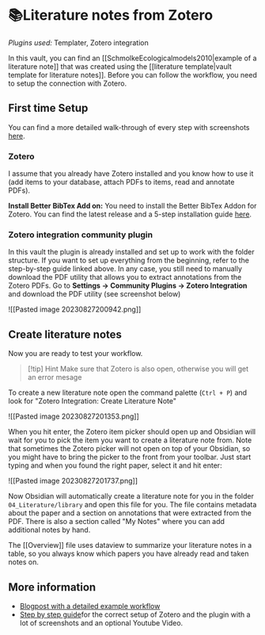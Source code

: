 # 📚Literature notes from Zotero
*Plugins used:* Templater, Zotero integration

In this vault, you can find an [[SchmolkeEcologicalmodels2010|example of a literature note]] that was created using the [[literature template|vault template for literature notes]]. Before you can follow the workflow, you need to setup the connection with Zotero.
## First time Setup
You can find a more detailed walk-through of every step with screenshots [here](https://dannyhatcher.com/zotero-obsidian-integration/).
### Zotero
I assume that you already have Zotero installed and you know how to use it (add items to your database, attach PDFs to items, read and annotate PDFs).

**Install Better BibTex Add on:**
You need to install the Better BibTex Addon for Zotero. You can find the latest release and a 5-step installation guide [here](https://retorque.re/zotero-better-bibtex/installation/).
### Zotero integration community plugin
In this vault the plugin is already installed and set up to work with the folder structure. If you want to set up everything from the beginning, refer to the step-by-step guide linked above. In any case, you still need to manually download the PDF utility that allows you to extract annotations from the Zotero PDFs. Go to **Settings -> Community Plugins -> Zotero Integration** and download the PDF utility (see screenshot below)

![[Pasted image 20230827200942.png]]
## Create literature notes
Now you are ready to test your workflow. 
> [!tip] Hint
> Make sure that Zotero is also open, otherwise you will get an error mesage

To create a new literature note open the command palette (`Ctrl + P`) and look for "Zotero Integration: Create Literature Note"

![[Pasted image 20230827201353.png]]

When you hit enter, the Zotero item picker should open up and Obsidian will wait for you to pick the item you want to create a literature note from. Note that sometimes the Zotero picker will not open on top of your Obsidian, so you might have to bring the picker to the front from your toolbar.
Just start typing and when you found the right paper, select it and hit enter:

![[Pasted image 20230827201737.png]]

Now Obsidian will automatically create a literature note for you in the folder `04_Literature/library` and open this file for you. The file contains metadata about the paper and a section on annotations that were extracted from the PDF. There is also a section called "My Notes" where you can add additional notes by hand.

The [[Overview]] file uses dataview to summarize your literature notes in a table, so you always know which papers you have already read and taken notes on.
## More information
- [Blogpost with a detailed example workflow](https://medium.com/@alexandraphelan/an-updated-academic-workflow-zotero-obsidian-cffef080addd)
- [Step by step guide](https://dannyhatcher.com/zotero-obsidian-integration/)for the correct setup of Zotero and the plugin with a lot of screenshots and an optional Youtube Video.

